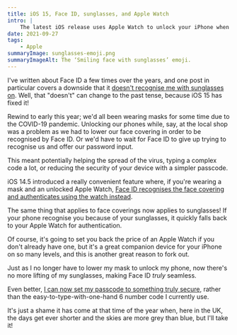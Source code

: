 ```yaml
---
title: iOS 15, Face ID, sunglasses, and Apple Watch
intro: |
    The latest iOS release uses Apple Watch to unlock your iPhone when you're wearing sunglasses. This is not only very convenient, but great for security.
date: 2021-09-27
tags:
    - Apple
summaryImage: sunglasses-emoji.png
summaryImageAlt: The ‘Smiling face with sunglasses’ emoji.
---
```


I've written about Face ID a few times over the years, and one post in particular covers a downside that it [doesn't recognise me with sunglasses on](/blog/face-id-and-sunglasses). Well, that "doesn't" can change to the past tense, because iOS 15 has fixed it!

Rewind to early this year; we'd all been wearing masks for some time due to the COVID-19 pandemic. Unlocking our phones while, say, at the local shop was a problem as we had to lower our face covering in order to be recognised by Face ID. Or we'd have to wait for Face ID to give up trying to recognise us and offer our password input.

This meant potentially helping the spread of the virus, typing a complex code a lot, or reducing the security of your device with a simpler passcode.

iOS 14.5 introduced a really convenient feature where, if you're wearing a mask and an unlocked Apple Watch, [Face ID recognises the face covering and authenticates using the watch instead](https://daringfireball.net/2021/02/unlock_with_apple_watch_with_face_mask).

The same thing that applies to face coverings now applies to sunglasses! If your phone recognise you because of your sunglasses, it quickly falls back to your Apple Watch for authentication.

Of course, it's going to set you back the price of an Apple Watch if you don't already have one, but it's a great companion device for your iPhone on so many levels, and this is another great reason to fork out.

Just as I no longer have to lower my mask to unlock my phone, now there's no more lifting of my sunglasses, making Face ID *truly* seamless.

Even better, [I can now set my passcode to something truly secure](https://daringfireball.net/linked/2020/08/24/can-thieves-crack-6-digit-iphone-passcodes), rather than the easy-to-type-with-one-hand 6 number code I currently use.

It's just a shame it has come at that time of the year when, here in the UK, the days get ever shorter and the skies are more grey than blue, but I'll take it!
